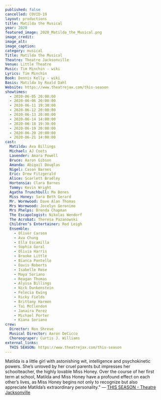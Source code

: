```yaml
---
published: false
cancelled: COVID-19
layout: productions
title: Matilda the Musical
year: 2020
featured_image: 2020_Matilda_the_Musical.png
image_credit: 
image_alt:
image_caption:
category: musical
Title: Matilda the Musical
Theatre: Theatre Jacksonville
Venue: Little Theatre
Music: Tim Minchin - wiki
Lyrics: Tim Minchin
Book: Dennis Kelly - wiki
Basis: Matilda by Roald Dahl
Website: https://www.theatrejax.com/this-season
showtimes: 
  - 2020-06-05 20:00:00
  - 2020-06-06 20:00:00
  - 2020-06-11 19:30:00
  - 2020-06-12 20:00:00
  - 2020-06-13 20:00:00
  - 2020-06-14 14:00:00
  - 2020-06-18 19:30:00
  - 2020-06-19 20:00:00
  - 2020-06-20 20:00:00
  - 2020-06-21 14:00:00
cast:
  Matilda: Ava Billings
  Michael: AJ Coots
  Lavender: Amara Powell
  Bruce: Aaron Gibson
  Amanda: Abigail Douglas
  Nigel: Cason Barnes
  Eric: Drew Fitzgerald
  Alice: Scarlett Bradley
  Hortensia: Clara Barnes
  Tommy: Kevin Wright
  Agatha Trunchbull: Ma Bones
  Miss Honey: Sara Beth Gerard
  Mr. Wormwood: Dave Alan Thomas
  Mrs Wormwood: Jocelyn Geronimo
  Mrs Phelps: Brenda Chapman
  The Escapologist: Nikolas Wendorf
  The Acrobat: Theresa Pazanowski
  Children’s Entertainer: Rod Leigh
  Ensemble: 
    - Oliver Carson
    - Ava Chung
    - Ella Escamilla
    - Sophia Goral
    - Olivia Harris
    - Brooke Little
    - Bianca Pontello
    - Davis Roberts
    - Isabelle Rose
    - Maya Soriano
    - Reagan Thomas
    - Alyssa Billings
    - Nick Dunkenstein
    - Felecia Ewing
    - Ricky Fields
    - Brittany Harmon
    - Tai McClendon
    - Janaira Perez
    - Michael Porter
    - Kiana Soriano
crew:
  Director: Ron Shreve
  Musical Director: Aaron DeCicco
  Choreograper: Curtis J. Williams
external_links:
  THIS SEASON: https://www.theatrejax.com/this-season
---
```

Matilda is a little girl with astonishing wit, intelligence and psychokinetic powers. She’s unloved by her cruel parents but impresses her schoolteacher, the highly lovable Miss Honey. Over the course of her first term at school, Matilda and Miss Honey have a profound effect on each other’s lives, as Miss Honey begins not only to recognize but also appreciate Matilda’s extraordinary personality." — [THIS SEASON - Theatre Jacksonville](https://www.theatrejax.com/this-season)
